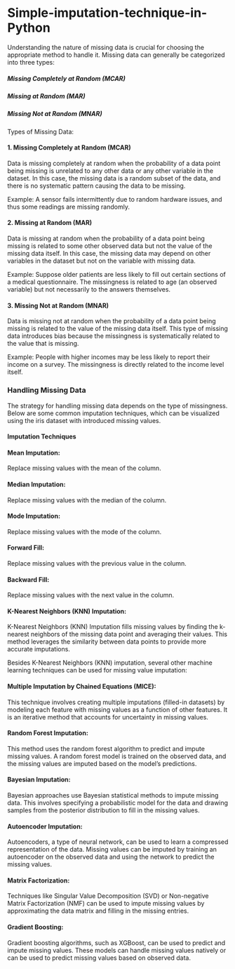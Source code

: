 # Simple-imputation-technique-in-Python

Understanding the nature of missing data is crucial for choosing the appropriate method to handle it. Missing data can generally be categorized into three types:

##### Missing Completely at Random (MCAR)
##### Missing at Random (MAR)
##### Missing Not at Random (MNAR)

Types of Missing Data:


#### 1. Missing Completely at Random (MCAR)
Data is missing completely at random when the probability of a data point being missing is unrelated to any other data or any other variable in the dataset. In this case, the missing data is a random subset of the data, and there is no systematic pattern causing the data to be missing.

Example: A sensor fails intermittently due to random hardware issues, and thus some readings are missing randomly.

#### 2. Missing at Random (MAR)
Data is missing at random when the probability of a data point being missing is related to some other observed data but not the value of the missing data itself. In this case, the missing data may depend on other variables in the dataset but not on the variable with missing data.

Example: Suppose older patients are less likely to fill out certain sections of a medical questionnaire. The missingness is related to age (an observed variable) but not necessarily to the answers themselves.
#### 3. Missing Not at Random (MNAR)
Data is missing not at random when the probability of a data point being missing is related to the value of the missing data itself. This type of missing data introduces bias because the missingness is systematically related to the value that is missing.

Example: People with higher incomes may be less likely to report their income on a survey. The missingness is directly related to the income level itself.

### Handling Missing Data
The strategy for handling missing data depends on the type of missingness. Below are some common imputation techniques, which can be visualized using the iris dataset with introduced missing values.

#### Imputation Techniques

#### Mean Imputation:

Replace missing values with the mean of the column.

#### Median Imputation: 

Replace missing values with the median of the column.

#### Mode Imputation: 

Replace missing values with the mode of the column.



#### Forward Fill:

Replace missing values with the previous value in the column.



#### Backward Fill:

Replace missing values with the next value in the column.



#### K-Nearest Neighbors (KNN) Imputation:

K-Nearest Neighbors (KNN) Imputation fills missing values by finding the k-nearest neighbors of the missing data point and averaging their values. This method leverages the similarity between data points to provide more accurate imputations.

Besides K-Nearest Neighbors (KNN) imputation, several other machine learning techniques can be used for missing value imputation:

#### Multiple Imputation by Chained Equations (MICE): 
This technique involves creating multiple imputations (filled-in datasets) by modeling each feature with missing values as a function of other features. It is an iterative method that accounts for uncertainty in missing values.

#### Random Forest Imputation: 
This method uses the random forest algorithm to predict and impute missing values. A random forest model is trained on the observed data, and the missing values are imputed based on the model’s predictions.

#### Bayesian Imputation:
Bayesian approaches use Bayesian statistical methods to impute missing data. This involves specifying a probabilistic model for the data and drawing samples from the posterior distribution to fill in the missing values.

#### Autoencoder Imputation: 
Autoencoders, a type of neural network, can be used to learn a compressed representation of the data. Missing values can be imputed by training an autoencoder on the observed data and using the network to predict the missing values.

#### Matrix Factorization:
Techniques like Singular Value Decomposition (SVD) or Non-negative Matrix Factorization (NMF) can be used to impute missing values by approximating the data matrix and filling in the missing entries.

#### Gradient Boosting:
Gradient boosting algorithms, such as XGBoost, can be used to predict and impute missing values. These models can handle missing values natively or can be used to predict missing values based on observed data.

